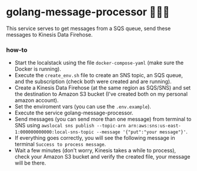 # golang-message-processor 🧙🏽‍♂️

This service serves to get messages from a SQS queue, send these messages to Kinesis Data Firehose.

### how-to

- Start the localstack using the file `docker-compose-yaml` (make sure the Docker is running).
- Execute the `create_env.sh` file to create an SNS topic, an SQS queue, and the subscription (check both were created and are running).
- Create a Kinesis Data Firehose (at the same region as SQS/SNS) and set the destination to Amazon S3 bucket (I've created both on my personal amazon account).
- Set the enviroment vars (you can use the `.env.example`).
- Execute the service golang-message-processor.
- Send messages (you can send more than one message) from terminal to SNS using `awslocal sns publish --topic-arn arn:aws:sns:us-east-1:000000000000:local-sns-topic --message '{"put":"your message"}'`.
- If everything goes correctly, you will see the following message in terminal `Success to process message`.
- Wait a few minutes (don't worry, Kinesis takes a while to process), check your Amazon S3 bucket and verify the created file, your message will be there.
